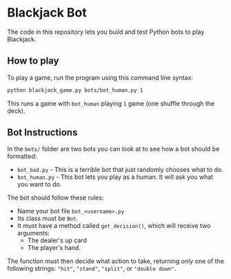 # Blackjack Bot

The code in this repository lets you build and test Python bots to play Blackjack.

## How to play

To play a game, run the program using this command line syntax:

```bash
python blackjack_game.py bots/bot_human.py 1
```

This runs a game with `bot_human` playing `1` game (one shuffle through the deck).

## Bot Instructions

In the `bots/` folder are two bots you can look at to see how a bot should be formatted:

* `bot_bad.py` - This is a terrible bot that just randomly chooses what to do.
* `bot_human.py` - This bot lets you play as a human. It will ask you what you want to do.

The bot should follow these rules:

* Name your bot file `bot_<username>.py`
* Its class must be `Bot`.
* It must have a method called `get_decision()`, which will receive two arguments:
    * The dealer's up card
    * The player's hand.

The function must then decide what action to take, returning *only* one of the following strings: `"hit"`, `"stand"`, `"split"`, or `"double down"`.